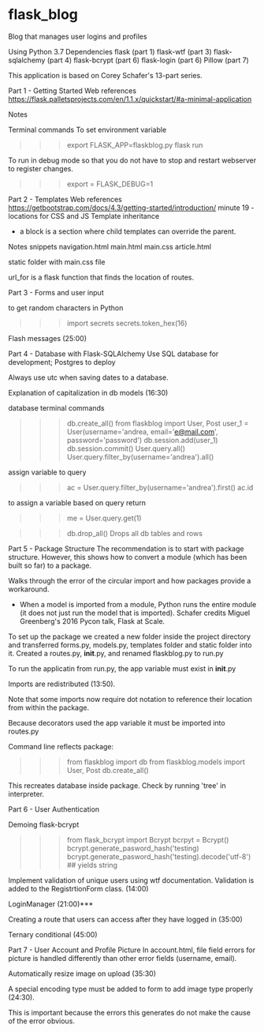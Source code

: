 # flask_blog
Blog that manages user logins and profiles

Using Python 3.7
Dependencies
 flask (part 1)
 flask-wtf (part 3)
 flask-sqlalchemy (part 4)
 flask-bcrypt (part 6)
 flask-login (part 6)
 Pillow (part 7)

 This application is based on Corey Schafer's 13-part series.

Part 1 - Getting Started
Web references
https://flask.palletsprojects.com/en/1.1.x/quickstart/#a-minimal-application

Notes

Terminal commands
To set environment variable
>>> export FLASK_APP=flaskblog.py
>>> flask run

To run in debug mode so that you do not have to stop and restart webserver to register changes.
>>> export = FLASK_DEBUG=1

Part 2 - Templates
Web references
https://getbootstrap.com/docs/4.3/getting-started/introduction/
minute 19 - locations for CSS and JS
Template inheritance
 - a block is a section where child templates can override the parent.

 Notes
 snippets
    navigation.html
    main.html
    main.css
    article.html

 static folder with main.css file

 url_for is a flask function that finds the location of routes. 

 Part 3 - Forms and user input

to get random characters in Python
>>>import secrets
>>>secrets.token_hex(16)

Flash messages (25:00)

Part 4 - Database with Flask-SQLAlchemy
Use SQL database for development; Postgres to deploy

Always use utc when saving dates to a database.

Explanation of capitalization in db models (16:30)

database terminal commands
>>>db.create_all()
>>>from flaskblog import User, Post
>>>user_1 = User(username='andrea, email='e@mail.com', password='password')
>>>db.session.add(user_1)
>>>db.session.commit()
>>>User.query.all()
>>>User.query.filter_by(username='andrea').all()

assign variable to query

>>>ac = User.query.filter_by(username='andrea').first()
>>>ac.id

to assign a variable based on query return
>>> me = User.query.get(1)

>>>db.drop_all()
Drops all db tables and rows

Part 5 - Package Structure
The recommendation is to start with package structure. However, this shows how to convert a module (which has been built so far) to a package. 

Walks through the error of the circular import and how packages provide a workaround.
   -  When a model is imported from a module, Python runs the entire module (it does not just run the model that is imported). Schafer credits Miguel Greenberg's 2016 Pycon talk, Flask at Scale.

To set up the package we created a new folder inside the project directory and transferred forms.py, models.py, templates folder and static folder into it. Created a routes.py, __init__.py, and renamed flaskblog.py to run.py    

To run the applicatin from run.py, the app variable must exist in __init__.py

Imports are redistributed (13:50).

Note that some imports now require dot notation to reference their location from within the package. 

Because decorators used the app variable it must be imported into routes.py

Command line reflects package:
>>>from flaskblog import db
>>>from flaskblog.models import User, Post
>>>db.create_all()

This recreates database inside package. Check by running 'tree' in interpreter.

Part 6 - User Authentication

Demoing flask-bcrypt
>>>from flask_bcrypt import Bcrypt
>>>bcrpyt = Bcrypt()
>>>bcrypt.generate_pasword_hash('testing)
>>>bcrypt.generate_pasword_hash('testing).decode('utf-8') ## yields string

Implement validation of unique users using wtf documentation. Validation is added to the RegistrtionForm class. (14:00)

LoginManager (21:00)***

Creating a route that users can access after they have logged in (35:00)

Ternary conditional (45:00)

Part 7 - User Account and Profile Picture
In account.html, file field errors for picture is handled differently than other error fields (username, email). 

Automatically resize image on upload (35:30)



A special encoding type must be added to form to add image type properly (24:30).
<form method="POST" action="" enctype="multipart/form-data">
This is important because the errors this generates do not make the cause of the error obvious. 


